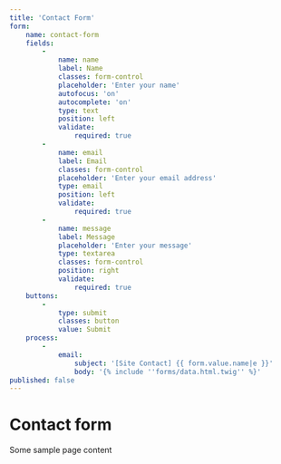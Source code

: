 ```yaml
---
title: 'Contact Form'
form:
    name: contact-form
    fields:
        -
            name: name
            label: Name
            classes: form-control
            placeholder: 'Enter your name'
            autofocus: 'on'
            autocomplete: 'on'
            type: text
            position: left
            validate:
                required: true
        -
            name: email
            label: Email
            classes: form-control
            placeholder: 'Enter your email address'
            type: email
            position: left
            validate:
                required: true
        -
            name: message
            label: Message
            placeholder: 'Enter your message'
            type: textarea
            classes: form-control
            position: right
            validate:
                required: true
    buttons:
        -
            type: submit
            classes: button
            value: Submit
    process:
        -
            email:
                subject: '[Site Contact] {{ form.value.name|e }}'
                body: '{% include ''forms/data.html.twig'' %}'
published: false
---
```


# Contact form

Some sample page content